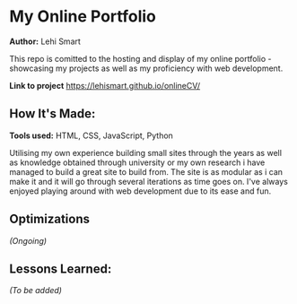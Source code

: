 # My Online Portfolio
**Author:** Lehi Smart

This repo is comitted to the hosting and display of my online portfolio - showcasing my projects as well as my proficiency with web development.

**Link to project** https://lehismart.github.io/onlineCV/

## How It's Made:

**Tools used:** HTML, CSS, JavaScript, Python

Utilising my own experience building small sites through the years as well as knowledge obtained through university or my own research i have managed to build a great site to build from. The site is as modular as i can make it and it will go through several iterations as time goes on. I've always enjoyed playing around with web development due to its ease and fun.

## Optimizations

*(Ongoing)*

## Lessons Learned:

*(To be added)*
